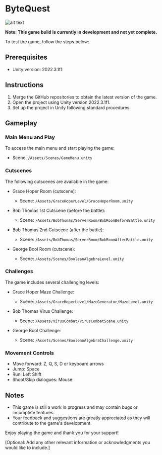 # ByteQuest
![alt text](https://d112y698adiu2z.cloudfront.net/photos/production/software_photos/002/532/967/datas/original.png)


**Note: This game build is currently in development and not yet complete.**

To test the game, follow the steps below:

## Prerequisites

- Unity version: 2022.3.1f1

## Instructions

1. Merge the GitHub repositories to obtain the latest version of the game.
2. Open the project using Unity version 2022.3.1f1.
3. Set up the project in Unity following standard procedures.

## Gameplay

### Main Menu and Play

To access the main menu and start playing the game:

- Scene: `/Assets/Scenes/GameMenu.unity`

### Cutscenes

The following cutscenes are available in the game:

- Grace Hoper Room (cutscene):
  - Scene: `/Assets/GraceHoperLevel/GraceHoperRoom.unity`

- Bob Thomas 1st Cutscene (before the battle):
  - Scene: `/Assets/BobThomas/ServerRoom/BobRoomBeforeBattle.unity`

- Bob Thomas 2nd Cutscene (after the battle):
  - Scene: `/Assets/BobThomas/ServerRoom/BobRoomAfterBattle.unity`

- George Bool Room (cutscene):
  - Scene: `/Assets/Scenes/BooleanAlgebraLevel.unity`

### Challenges

The game includes several challenging levels:

- Grace Hoper Maze Challenge:
  - Scene: `/Assets/GraceHoperLevel/MazeGenerator/MazeLevel.unity`

- Bob Thomas Virus Challenge:
  - Scene: `/Assets/VirusCombat/VirusCombatScene.unity`

- George Bool Challenge:
  - Scene: `/Assets/Scenes/BooleanAlgebraChallenge.unity`

### Movement Controls

- Move forward: Z, Q, S, D or keyboard arrows
- Jump: Space
- Run: Left Shift
- Shoot/Skip dialogues: Mouse

## Notes

- This game is still a work in progress and may contain bugs or incomplete features.
- Your feedback and suggestions are greatly appreciated as they will contribute to the game's development.

Enjoy playing the game and thank you for your support!

[Optional: Add any other relevant information or acknowledgments you would like to include.]
